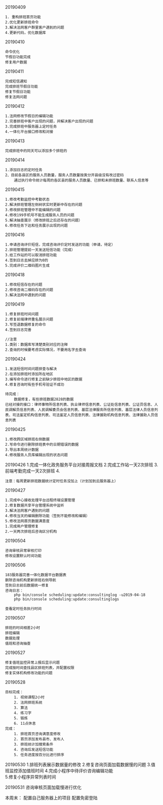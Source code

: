 20190409

    1. 重构排班首页功能
    2.优化更新排班命令
    3.解决法网客户群里客户遇到的问题
    4.更新代码，优化数据库
20190410

	命令优化
	节假日功能完成
	修复用户数据
20190411

    完成短信通知
    完成排班节假日功能
    修复节假日功能
    修复法网问题
20190412

    1.法网修改节假日的编辑功能
    2.完善排班中客户出现的问题，并解决客户出现的问题
    3.完成排班中服务器上定时任务
    4.一体化平台接口修改和对接  
20190413

    完成排班中的同天可以添加多个排班的

20190414

    1.添加日志的定时任务
    2、目前各县区的服务人员数量，服务人员数量按类分开县级没有改过密码
        通过执行命令统计每周的各区县的服务人员数量、已排和未排班数量、联系人信息等

20190415

    1.修改考勤监控中考勤状态
    2.解决排班管理左侧树状实时更新中存在的问题
    3.修改排班管理中不能编辑的问题
    4.修改199手机号不能生成服务人员的问题
    5.解决抽查展示（修改排班之后还存在的问题）
    6.修改任务下达和任务展示出现的问题

20190416

    1.申请咨询评价短信，完成咨询评价定时发送的功能（申请，待定）
    2.排班管理提前一天发送短信功能（完成）
    3.给工作站的可以取消排班功能
    4.签到日志去掉应排为0的
    5.完成评价二维码图片生成
   
20190418

    1.修改短信存在的问题
    2.修改咨询二维码存在的问题
    3.解决法网中遇到的问题
   
20190419
    
    1.修复排班时间问题
    2.修复前端律师重名展示问题
    3.写签退数据修复的命令
    4.签到日志完善
    
    //注意
    1.类别：数据库写清楚类别对应的注释
    2.查询的时候要考虑实际情况，不要用名字去查询

20190424

    1.发送短信时间问题排查与解决
    2.在添加排班时添加所在地区
    3.编写命令进行修复之前缺少排班中地区的数据
    4.修复咨询时有些手机号验证不成功

    待完成：
        数据修复，有些排班数据2828的数据
    已经对接的接口：律师事物所信息列表、执业律师信息列表、公证处信息列表、公证员信息、人民调解员信息列表、人民调解委员会信息列表、基层法律服务所信息列表、基层法律人员信息列表、司法鉴定机构信息列表、司法鉴定人员信息列表、法律援助机构信息列表、法律援助人员信息列表

20190425

    1.修改跨区域排班右侧数据
    2.写命令进行删除排班表中的日期错误的数据
    3.导出本周统计数据
    4.修改服务人员库编辑出现的状态问题

20190426
    1.完成一体化政务服务平台对接周报文档
    2.完成工作站一天2次排班
    3.前端考勤完成一天2次排班
    4.


    注意：每周更新排班数据统计定时任务没加上（计划加到云服务器上）

20190427 
    
    1.完成中心接收处理平台远程终端设置管理
    2.修复数据共享平台管理系统中监听
    3.解决法网客户遇到的问题
    4.修改当天的编辑删除功能（签到不能修改和编辑）
    5.修改法网首页数据满意度
    1.完成用户管理修复
    2.一天两次排班后咨询区分机构

20190504

    咨询审核异常审核打印
    修改设置默认时间功能
 
20190506

    183服务器完善一体化数据平台数据表
    删除咨询机构更新排班右侧导航
    签到日志前后数据统一修复
    咨询日志：
        php bin/console scheduling:update:consultinglog -u2019-04-18
        php bin/console scheduling:update:consultinglogs

    查看定时任务执行时间

20190507

    排班的时间相差2小时
    排班编辑
    数据处理
    值班和咨询抽查

20190527

    修复值班监控异常上报后显示问题
    完成按时间查找县区排班列表，并配置权限
    修复实体机构修改功能的问题
    
20190528

    目标完成：
        1. 视频课程2小时
        2. 法网排班系统
        3. 算法
        4. 练习字
        5. 锻炼
        6. 11点休息
    完成：
        1. 排班首页咨询满意度修改
        2. 首页添加发布县市、发布人
        3. 排班统计加搜索条件
        4. 咨询后发送短信功能
        5. 任务进度按百分比进行排序
        
20190530
    1.排班列表展示数据量的修改
    2.修复咨询页面加载数据慢的问题
    3.值班监控添加值班时间
    4.完成小程序中待评价咨询编辑功能   
    5.修复小程序异常列表时间     
        
20190531
    咨询审核页面加载慢进行优化   
        

本周末：
    配置自己服务器上的项目
    配置免密登陆 
    
























